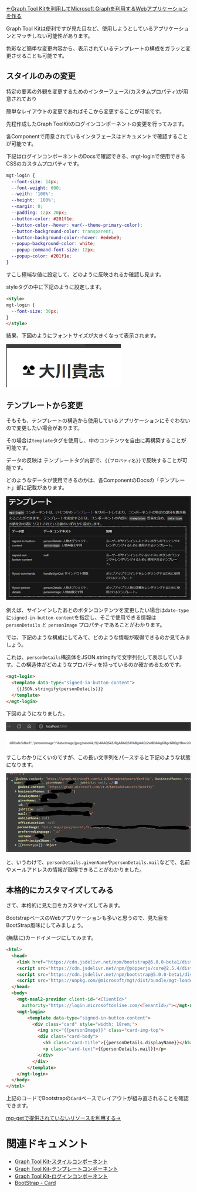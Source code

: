 [←Graph Tool Kitを利用してMicrosoft Graphを利用するWebアプリケーションを作る](./3-using-toolkit.md)

Graph Tool Kitは便利ですが見た目など、使用しようとしているアプリケーションとマッチしない可能性があります。

色彩など簡単な変更内容から、表示されているテンプレートの構成をガラッと変更させることも可能です。

## スタイルのみの変更

特定の要素の外観を変更するためのインターフェース(カスタムプロパティ)が用意されており

簡単なレイアウトの変更であればそこから変更することが可能です。

先程作成したGraph ToolKitのログインコンポーネントの変更を行ってみます。

各Componentで用意されているインタフェースはドキュメントで確認することが可能です。

下記はログインコンポーネントのDocsで確認できる、mgt-loginで使用できるCSSのカスタムプロパティです。

``` css
mgt-login {
  --font-size: 14px;
  --font-weight: 600;
  --weith: '100%';
  --height: '100%';
  --margin: 0;
  --padding: 12px 20px;
  --button-color: #201f1e;
  --button-color--hover: var(--theme-primary-color);
  --button-background-color: transparent;
  --button-background-color--hover: #edebe9;
  --popup-background-color: white;
  --popup-command-font-size: 12px;
  --popup-color: #201f1e;
}
```

すこし極端な値に設定して、どのように反映されるか確認し見ます。

styleタグの中に下記のように設定します。

``` html
<style>
mgt-login {
  --font-size: 30px;
}
</style>
```

結果、下図のようにフォントサイズが大きくなって表示されます。

![結果](./.attachments/6/2021-11-10-23-30-06.png)

## テンプレートから変更

そもそも、テンプレートの構造から使用しているアプリケーションにそぐわないので変更したい場合があります。

その場合は`template`タグを使用し、中のコンテンツを自由に再構築することが可能です。

データの反映は テンプレートタグ内部で、`{{プロパティ名}}`で反映することが可能です。

どのようなデータが使用できるのかは、各ComponentのDocsの「テンプレート」部に記載があります。

![ドキュメントより](./.attachments/6/2021-11-10-23-47-43.png)

例えば、サインインしたあとのボタンコンテンツを変更したい場合は`date-type`に`signed-in-button-content`を指定し、そこで使用できる情報は `personDetails` と `personImage` プロパティであることがわかります。

では、下記のような構成にしてみて、どのような情報が取得できるのか見てみましょう。

これは、`personDetails`構造体をJSON.stringifyで文字列化して表示しています。この構造体がどのようなプロパティを持っているのか確かめるためです。

``` html
<mgt-login>
  <template data-type="signed-in-button-content">
    {{JSON.stringify(personDetails)}}
  </template>
</mgt-login>
```

下図のようになりました。

![結果](./.attachments/6/2021-11-10-23-52-08.png)

すこしわかりにくいのですが、この長い文字列をパースすると下記のような状態になります。

![パース](./.attachments/6/2021-11-10-23-56-33.png)

と、いうわけで、`personDetails.givenName`や`personDetails.mail`などで、名前やメールアドレスの情報が取得できることがわかりました。

## 本格的にカスタマイズしてみる

さて、本格的に見た目をカスタマイズしてみます。

BootstrapベースのWebアプリケーションも多いと思うので、見た目をBootStrap風味にしてみましょう。

(無駄に)カードイメージにしてみます。

``` html
<html>
  <head>
    <link href="https://cdn.jsdelivr.net/npm/bootstrap@5.0.0-beta1/dist/css/bootstrap.min.css" rel="stylesheet" integrity="sha384-giJF6kkoqNQ00vy+HMDP7azOuL0xtbfIcaT9wjKHr8RbDVddVHyTfAAsrekwKmP1" crossorigin="anonymous">
    <script src="https://cdn.jsdelivr.net/npm/@popperjs/core@2.5.4/dist/umd/popper.min.js" integrity="sha384-q2kxQ16AaE6UbzuKqyBE9/u/KzioAlnx2maXQHiDX9d4/zp8Ok3f+M7DPm+Ib6IU" crossorigin="anonymous"></script>
    <script src="https://cdn.jsdelivr.net/npm/bootstrap@5.0.0-beta1/dist/js/bootstrap.min.js" integrity="sha384-pQQkAEnwaBkjpqZ8RU1fF1AKtTcHJwFl3pblpTlHXybJjHpMYo79HY3hIi4NKxyj" crossorigin="anonymous"></script>
    <script src="https://unpkg.com/@microsoft/mgt/dist/bundle/mgt-loader.js"></script>
  </head>
  <body>
    <mgt-msal2-provider client-id="<ClientId>"
      authority="https://login.microsoftonline.com/<TenantId>/"></mgt-msal2-provider>
    <mgt-login>
        <template data-type="signed-in-button-content">
          <div class="card" style="width: 18rem;">
            <img src="{{personImage}}" class="card-img-top">
            <div class="card-body">
              <h5 class="card-title">{{personDetails.displayName}}</h5>
              <p class="card-text">{{personDetails.mail}}</p>
            </div>
          </div>
        </template>
    </mgt-login>
  </body>
</html>
```

上記のコードでBootstrapの`Card`ベースでレイアウトが組み直されることを確認できます。

[mg-getで提供されていないリソースを利用する→](./5-use-mgt-get.md)

# 関連ドキュメント

* [Graph Tool Kit-スタイルコンポーネント](https://docs.microsoft.com/ja-jp/graph/toolkit/customize-components/style?view=graph-rest-1.0)
* [Graph Tool Kit-テンプレートコンポーネント](https://docs.microsoft.com/ja-jp/graph/toolkit/customize-components/templates?view=graph-rest-1.0)
* [Graph Tool Kit-ログインコンポーネント](https://docs.microsoft.com/ja-jp/graph/toolkit/components/login?context=graph%2Fapi%2F1.0&view=graph-rest-1.0)
* [BootStrap - Card](https://getbootstrap.jp/docs/5.0/components/card/)